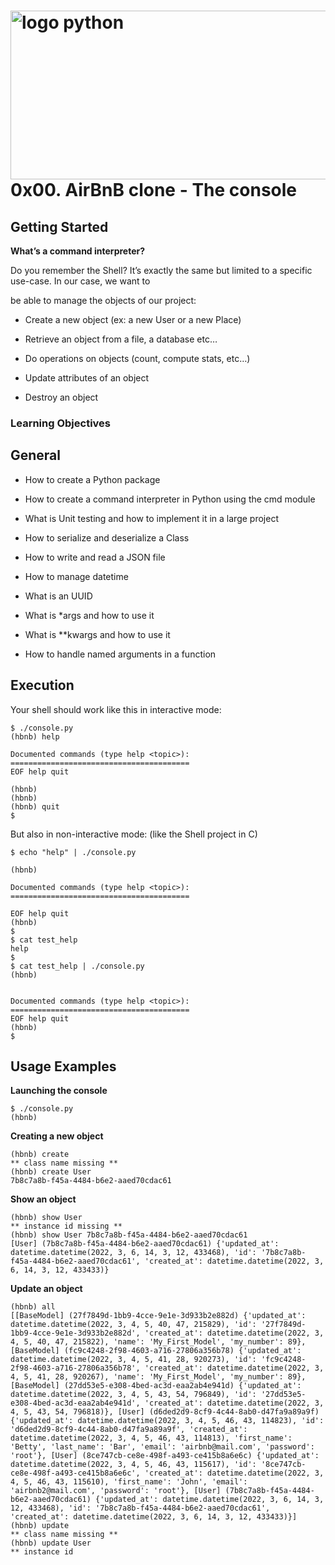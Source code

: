 <h1><img src="images/hbnb img.png" alt="logo python" width="650" height="270"><br/><b>0x00. AirBnB clone - The console</b></h1>

## Getting Started

 
**What’s a command interpreter?**

Do you remember the Shell? It’s exactly the same but limited to a specific use-case. In our case, we want to

be able to manage the objects of our project:

  

- Create a new object (ex: a new User or a new Place)

- Retrieve an object from a file, a database etc…

- Do operations on objects (count, compute stats, etc…)

- Update attributes of an object

- Destroy an object

  

### Learning Objectives

  

## General

 - How to create a Python package
   
  - How to create a command interpreter in Python using the cmd module
   
   - What is Unit testing and how to implement it in a large project
   
   - How to serialize and deserialize a Class
   
   - How to write and read a JSON file
   
   - How to manage datetime
   
   - What is an UUID
   
   - What is *args and how to use it
   
   - What is **kwargs and how to use it
   
   - How to handle named arguments in a function

  
  

## Execution

  
Your shell should work like this in interactive mode:

  
```
$ ./console.py
(hbnb) help

Documented commands (type help <topic>):
========================================
EOF help quit

(hbnb)
(hbnb)
(hbnb) quit
$
```

But also in non-interactive mode: (like the Shell project in C)

```
$ echo "help" | ./console.py

(hbnb)

Documented commands (type help <topic>):
========================================

EOF help quit
(hbnb)
$
$ cat test_help
help
$
$ cat test_help | ./console.py
(hbnb)

  
Documented commands (type help <topic>):
========================================
EOF help quit
(hbnb)
$

```

## Usage Examples

**Launching the console**
```
$ ./console.py
(hbnb) 
```
**Creating a new object**
```
(hbnb) create
** class name missing **
(hbnb) create User
7b8c7a8b-f45a-4484-b6e2-aaed70cdac61
```
**Show an object**
```
(hbnb) show User
** instance id missing **
(hbnb) show User 7b8c7a8b-f45a-4484-b6e2-aaed70cdac61
[User] (7b8c7a8b-f45a-4484-b6e2-aaed70cdac61) {'updated_at': datetime.datetime(2022, 3, 6, 14, 3, 12, 433468), 'id': '7b8c7a8b-f45a-4484-b6e2-aaed70cdac61', 'created_at': datetime.datetime(2022, 3, 6, 14, 3, 12, 433433)}
```
**Update an object**
```
(hbnb) all
[[BaseModel] (27f7849d-1bb9-4cce-9e1e-3d933b2e882d) {'updated_at': datetime.datetime(2022, 3, 4, 5, 40, 47, 215829), 'id': '27f7849d-1bb9-4cce-9e1e-3d933b2e882d', 'created_at': datetime.datetime(2022, 3, 4, 5, 40, 47, 215822), 'name': 'My_First_Model', 'my_number': 89}, [BaseModel] (fc9c4248-2f98-4603-a716-27806a356b78) {'updated_at': datetime.datetime(2022, 3, 4, 5, 41, 28, 920273), 'id': 'fc9c4248-2f98-4603-a716-27806a356b78', 'created_at': datetime.datetime(2022, 3, 4, 5, 41, 28, 920267), 'name': 'My_First_Model', 'my_number': 89}, [BaseModel] (27dd53e5-e308-4bed-ac3d-eaa2ab4e941d) {'updated_at': datetime.datetime(2022, 3, 4, 5, 43, 54, 796849), 'id': '27dd53e5-e308-4bed-ac3d-eaa2ab4e941d', 'created_at': datetime.datetime(2022, 3, 4, 5, 43, 54, 796818)}, [User] (d6ded2d9-8cf9-4c44-8ab0-d47fa9a89a9f) {'updated_at': datetime.datetime(2022, 3, 4, 5, 46, 43, 114823), 'id': 'd6ded2d9-8cf9-4c44-8ab0-d47fa9a89a9f', 'created_at': datetime.datetime(2022, 3, 4, 5, 46, 43, 114813), 'first_name': 'Betty', 'last_name': 'Bar', 'email': 'airbnb@mail.com', 'password': 'root'}, [User] (8ce747cb-ce8e-498f-a493-ce415b8a6e6c) {'updated_at': datetime.datetime(2022, 3, 4, 5, 46, 43, 115617), 'id': '8ce747cb-ce8e-498f-a493-ce415b8a6e6c', 'created_at': datetime.datetime(2022, 3, 4, 5, 46, 43, 115610), 'first_name': 'John', 'email': 'airbnb2@mail.com', 'password': 'root'}, [User] (7b8c7a8b-f45a-4484-b6e2-aaed70cdac61) {'updated_at': datetime.datetime(2022, 3, 6, 14, 3, 12, 433468), 'id': '7b8c7a8b-f45a-4484-b6e2-aaed70cdac61', 'created_at': datetime.datetime(2022, 3, 6, 14, 3, 12, 433433)}]
(hbnb) update
** class name missing **
(hbnb) update User
** instance id 
